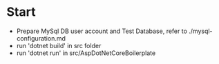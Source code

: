 # Start
- Prepare MySql DB user account and Test Database, refer to ./mysql-configuration.md
- run 'dotnet build' in src folder
- run 'dotnet run' in src/AspDotNetCoreBoilerplate